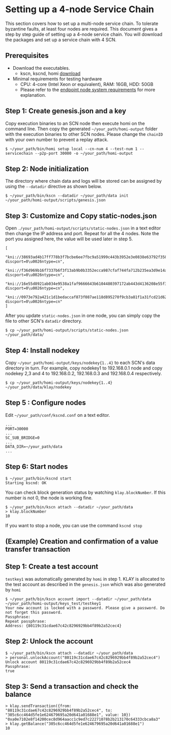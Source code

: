  # Setting up a 4-node Service Chain
This section covers how to set up a multi-node service chain. To tolerate byzantine faults, at least four nodes are required. This document gives a step by step guide of setting up a 4-node service chain.
 You will download the packages and set up a service chain with 4 SCN.

 ## Prerequisites
 - Download the executables.
   - kscn, kscnd, homi [download](https://docs.klaytn.com/node/download)
 - Minimal requirements for testing hardware
     - CPU: 4-core (Intel Xeon or equivalent), RAM: 16GB, HDD: 50GB 
     - Please refer to the [endpoint node system requirements](../../node/endpoint-node/system-requirements.md) for more explanation.

## Step 1: Create genesis.json and a key
Copy execution binaries to an SCN node then execute homi on the command line. Then copy the generated `~/your_path/homi-output` folder with the execution binaries to other SCN nodes.
Please change the `chainID` with your own number to prevent a replay attack.
```
$ ~/your_path/bin/homi setup local --cn-num 4 --test-num 1 --servicechain --p2p-port 30000 -o ~/your_path/homi-output
```

## Step 2: Node initialization
The directory where chain data and logs will be stored can be assigned by using the `--datadir` directive as shown below.

```
$ ~/your_path/bin/kscn --datadir ~/your_path/data init ~/your_path/homi-output/scripts/genesis.json
```

## Step 3: Customize and Copy static-nodes.json
Open `./your_path/homi-output/scripts/static-nodes.json` in a text editor then change the IP address and port. Repeat for all the 4 nodes. Note the port you assigned here, the value will be used later in step 5.

```
[
    "kni://38693ad4b17ff778b3f7bcbe6ee7fbc9a51999c443b3952e3e0838e63792f358235ccbf97a1f787f78c2558315ee3709903837f160d222ab7c4061bd9af23153@192.168.0.1:30000?discport=0\u0026ntype=cn",
     "kni://f36d969b16f7337b6f3f13ab9b0b3352ecca987cfaf744fa712b235ea3d9e14ac4e3d53de5c76c91d9b957fdfec4f48b062ce90a98695248c61a822e82c1329b@192.168.0.2:30000?discport=0\u0026ntype=cn",
     "kni://16e55d8921ab034e9538a1faf9666643b6104480397172ab443d4136208e55f36a456d93da098e2163d013a7f049171a1cfaa8986dc361c76f8d9aa9c0ab2bec@192.168.0.3:30000?discport=0\u0026ntype=cn",
     "kni://0973e792a421c1d1bedaccaf873f087ae118d895270f9cb3a81f1a31fcd21d62fd0928b9b6e56badf3c0690f67b9c7036c329103b716e6dcf9b92a4619fbbd71@192.168.0.4:30000?discport=0\u0026ntype=cn"
]
```
After you update `static-nodes.json` in one node, you can simply copy the file to other SCN's `datadir` directory.
```
$ cp ~/your_path/homi-output/scripts/static-nodes.json ~/your_path/data/
```

## Step 4: Install nodekey
Copy `~/your_path/homi-output/keys/nodekey{1..4}` to each SCN's data directory in turn. For example, copy nodekey1 to 192.168.0.1 node and copy nodekey 2,3 and 4 to 192.168.0.2, 192.168.0.3 and 192.168.0.4 respectively.

```
$ cp ~/your_path/homi-output/keys/nodekey{1..4} ~/your_path/data/klay/nodekey
```

## Step 5 : Configure nodes
Edit `~/your_path/conf/kscnd.conf` on a text editor.
```
...
PORT=30000
...
SC_SUB_BRIDGE=0
...
DATA_DIR=~/your_path/data
...
```

## Step 6: Start nodes
```
$ ~/your_path/bin/kscnd start
Starting kscnd: OK
```
You can check block generation status by watching `klay.blockNumber`. If this number is not 0, the node is working fine.
```
$ ~/your_path/bin/kscn attach --datadir ~/your_path/data
> klay.blockNumber
10
```
If you want to stop a node, you can use the command `kscnd stop`

## (Example) Creation and confirmation of a value transfer transaction

## Step 1: Create a test account
`testkey1` was automatically generated by `homi` in step 1. KLAY is allocated to the test account as described in the `genesis.json` which was also generated by `homi`
```
$ ~/your_path/bin/kscn account import --datadir ~/your_path/data ~/your_path/homi-output/keys_test/testkey1
Your new account is locked with a password. Please give a password. Do not forget this password.
Passphrase:
Repeat passphrase:
Address: {80119c31cdae67c42c8296929bb4f89b2a52cec4}
```

## Step 2: Unlock the account
```
$ ~/your_path/bin/kscn attach --datadir ~/your_path/data
> personal.unlockAccount("80119c31cdae67c42c8296929bb4f89b2a52cec4")
Unlock account 80119c31cdae67c42c8296929bb4f89b2a52cec4
Passphrase:
true
```

## Step 3: Send a transaction and check the balance
```
> klay.sendTransaction({from: "80119c31cdae67c42c8296929bb4f89b2a52cec4", to: "305c6cc464d5fe1e624679695a20d641a01688e1", value: 10})
"0xa0e7102e8f14200cec8d964aacc1c9ed7c22271078b2b213170c64333cbca8a3"
> klay.getBalance("305c6cc464d5fe1e624679695a20d641a01688e1")
10
```
